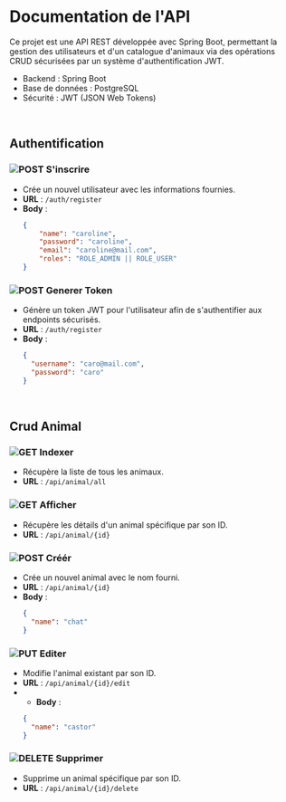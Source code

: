 # Documentation de l'API

Ce projet est une API REST développée avec Spring Boot, permettant la gestion des utilisateurs et d'un catalogue d'animaux via des opérations CRUD sécurisées par un système d'authentification JWT.

- Backend : Spring Boot
- Base de données : PostgreSQL
- Sécurité : JWT (JSON Web Tokens)
 <br>
 
## Authentification

### ![POST](https://img.shields.io/badge/POST-blue) S'inscrire
- Crée un nouvel utilisateur avec les informations fournies.
- **URL** : `/auth/register`
- **Body** :
  ```json
  {
      "name": "caroline",
      "password": "caroline",
      "email": "caroline@mail.com",
      "roles": "ROLE_ADMIN || ROLE_USER"
  }

### ![POST](https://img.shields.io/badge/POST-blue) Generer Token
- Génère un token JWT pour l'utilisateur afin de s'authentifier aux endpoints sécurisés.
- **URL** : `/auth/register`
- **Body** :
  ```json
  {
    "username": "caro@mail.com",
    "password": "caro"
  }
<br>

## Crud Animal

### ![GET](https://img.shields.io/badge/GET-brightgreen) Indexer
- Récupère la liste de tous les animaux.
- **URL** : `/api/animal/all`

 
### ![GET](https://img.shields.io/badge/GET-brightgreen) Afficher
- Récupère les détails d'un animal spécifique par son ID.
- **URL** : `/api/animal/{id}`

### ![POST](https://img.shields.io/badge/POST-blue) Créér
- Crée un nouvel animal avec le nom fourni.
- **URL** : `/api/animal/{id}`
- **Body** :
  ```json
  {
    "name": "chat"
  }

### ![PUT](https://img.shields.io/badge/PUT-orange) Editer
- Modifie l'animal existant par son ID.
- **URL** : `/api/animal/{id}/edit`
- - **Body** :
  ```json
  {
    "name": "castor"
  }

### ![DELETE](https://img.shields.io/badge/DELETE-red) Supprimer
- Supprime un animal spécifique par son ID.
- **URL** : `/api/animal/{id}/delete`


